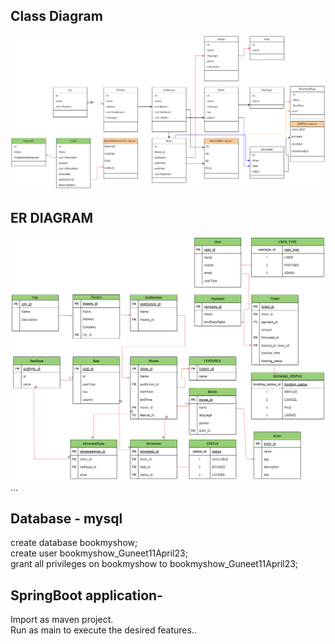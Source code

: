 
## Class Diagram
![Booking Platform Class Diagram](images/BMS-ClassDiagram.png)

## ER DIAGRAM
![Booking Platform Schema Design](images/BMS-ER.png)
... 
## Database - mysql

create database bookmyshow;\
create user bookmyshow_Guneet11April23;\
grant all privileges on bookmyshow to bookmyshow_Guneet11April23;

## SpringBoot application-

Import as maven project.\
Run as main to execute the desired features..

